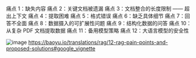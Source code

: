 痛点 1：缺失内容
痛点 2：关键文档被遗漏
痛点 3：文档整合的长度限制 —— 超出上下文
痛点 4：提取困难
痛点 5：格式错误
痛点 6：缺乏具体细节
痛点 7：回答不全面
痛点 8：数据摄入的可扩展性问题
痛点 9：结构化数据的问答
痛点 10：从复杂 PDF 文档提取数据
痛点 11：备用模型策略
痛点 12：大语言模型的安全性

![image](https://github.com/hinswhale/AI-Learning/assets/22999866/06d49dd3-992d-4262-8cad-4c8852b40be3)
https://baoyu.io/translations/rag/12-rag-pain-points-and-proposed-solutions#google_vignette
